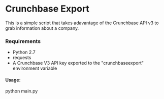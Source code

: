 # Crunchbase Export

This is a simple script that takes adavantage of the Crunchbase API v3 to grab information about a company.

### Requirements
- Python 2.7
- requests
- A Crunchbase V3 API key exported to the "crunchbaseexport" environment variable

#### Usage: 
python main.py <company>
